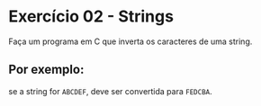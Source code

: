# Exercício 02 - Strings

  Faça um programa em C que inverta os caracteres de uma string.

## Por exemplo:
  
  se a string for `ABCDEF`, deve ser convertida para `FEDCBA`.